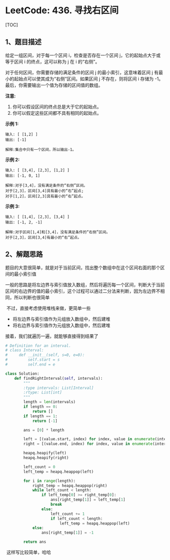 # LeetCode: 436. 寻找右区间

[TOC]

## 1、题目描述

给定一组区间，对于每一个区间 i，检查是否存在一个区间 j，它的起始点大于或等于区间 i 的终点，这可以称为 j 在 i 的“右侧”。

对于任何区间，你需要存储的满足条件的区间 j 的最小索引，这意味着区间 j 有最小的起始点可以使其成为“右侧”区间。如果区间 j 不存在，则将区间 i 存储为 -1。最后，你需要输出一个值为存储的区间值的数组。

**注意:**

1. 你可以假设区间的终点总是大于它的起始点。
2. 你可以假定这些区间都不具有相同的起始点。

**示例 1:**

```
输入: [ [1,2] ]
输出: [-1]

解释:集合中只有一个区间，所以输出-1。
```

**示例 2:**

```
输入: [ [3,4], [2,3], [1,2] ]
输出: [-1, 0, 1]

解释:对于[3,4]，没有满足条件的“右侧”区间。
对于[2,3]，区间[3,4]具有最小的“右”起点;
对于[1,2]，区间[2,3]具有最小的“右”起点。
```

**示例 3:**

```
输入: [ [1,4], [2,3], [3,4] ]
输出: [-1, 2, -1]

解释:对于区间[1,4]和[3,4]，没有满足条件的“右侧”区间。
对于[2,3]，区间[3,4]有最小的“右”起点。
```

## 2、解题思路

​	题目的大意很简单，就是对于当前区间，找出整个数组中在这个区间右面的那个区间的最小索引值

​	一般的思路是将左边界与索引值放入数组，然后将遍历每一个区间，判断大于当前区间的右边界的值的最小索引，这个过程可以通过二分法来判断，因为左边界不相同，所以判断也很简单

​	不过，直接考虑使用堆栈来做，更简单一些

- 将左边界与索引值作为元组放入数组中，然后建堆
- 将右边界与索引值作为元组放入数组中，然后建堆

接着，我们就遍历一遍，就能够直接得到结果了

```python
# Definition for an interval.
# class Interval:
#     def __init__(self, s=0, e=0):
#         self.start = s
#         self.end = e

class Solution:
    def findRightInterval(self, intervals):
        """
        :type intervals: List[Interval]
        :rtype: List[int]
        """
        length = len(intervals)
        if length == 0:
            return []
        if length == 1:
            return [-1]

        ans = [0] * length

        left = [(value.start, index) for index, value in enumerate(intervals)]
        right = [(value.end, index) for index, value in enumerate(intervals)]

        heapq.heapify(left)
        heapq.heapify(right)

        left_count = 0
        left_temp = heapq.heappop(left)

        for i in range(length):
            right_temp = heapq.heappop(right)
            while left_count < length:
                if left_temp[0] >= right_temp[0]:
                    ans[right_temp[1]] = left_temp[1]
                    break
                else:
                    left_count += 1
                    if left_count < length:
                        left_temp = heapq.heappop(left)
            else:
                ans[right_temp[1]] = -1

        return ans
```

​	这样写比较简单，哈哈